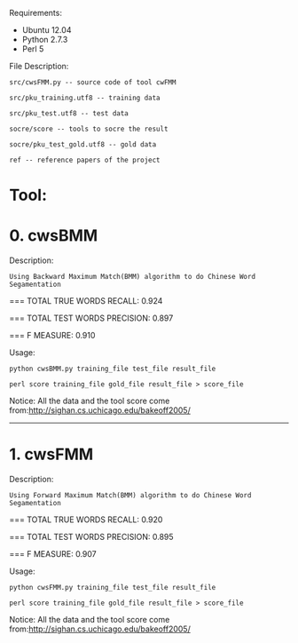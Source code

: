 Requirements:
  * Ubuntu 12.04
  * Python 2.7.3
  * Perl 5

File Description:

    src/cwsFMM.py -- source code of tool cwFMM
    
    src/pku_training.utf8 -- training data
    
    src/pku_test.utf8 -- test data
    
    socre/score -- tools to socre the result
    
    socre/pku_test_gold.utf8 -- gold data

    ref -- reference papers of the project

Tool:
=============================================================================
 # 0.    cwsBMM
Description:

    Using Backward Maximum Match(BMM) algorithm to do Chinese Word Segamentation

=== TOTAL TRUE WORDS RECALL:    0.924

=== TOTAL TEST WORDS PRECISION: 0.897

=== F MEASURE:  0.910

Usage:

    python cwsBMM.py training_file test_file result_file
    
    perl score training_file gold_file result_file > score_file

Notice:
   All the data and the tool score come from:http://sighan.cs.uchicago.edu/bakeoff2005/
   
   
----------------------------------------------------------------------------------


 # 1.    cwsFMM
Description:

    Using Forward Maximum Match(BMM) algorithm to do Chinese Word Segamentation

=== TOTAL TRUE WORDS RECALL:    0.920

=== TOTAL TEST WORDS PRECISION: 0.895

=== F MEASURE:  0.907

Usage:

    python cwsFMM.py training_file test_file result_file
    
    perl score training_file gold_file result_file > score_file

Notice:
   All the data and the tool score come from:http://sighan.cs.uchicago.edu/bakeoff2005/
